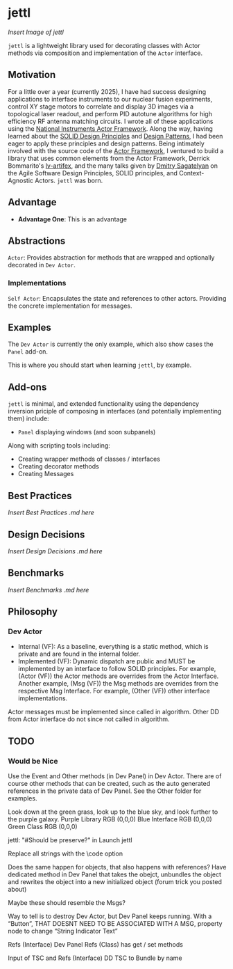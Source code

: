 # jettl

*Insert Image of jettl*

`jettl` is a lightweight library used for decorating classes with Actor methods via composition and implementation of the `Actor` interface.

## Motivation

For a little over a year (currently 2025), I have had success designing applications to interface instruments to our nuclear fusion experiments, control XY stage motors to correlate and display 3D images via a topological laser readout, and perform PID autotune algorithms for high efficiency RF antenna matching circuits. I wrote all of these applications using the [National Instruments Actor Framework](https://education.ni.com/badges/resources/984/actor-framework). Along the way, having learned about the [SOLID Design Principles](https://en.wikipedia.org/wiki/SOLID) and [Design Patterns](https://en.wikipedia.org/wiki/Software_design_pattern), I had been eager to apply these principles and design patterns. Being intimately involved with the source code of the [Actor Framework](https://education.ni.com/badges/resources/984/actor-framework), I ventured to build a library that uses common elements from the Actor Framework, Derrick Bommarito's [lv-artifex](https://github.com/illuminated-g/lv-artifex), and the many talks given by [Dmitry Sagatelyan](https://forums.ni.com/t5/LabVIEW-Champions-Directory/LabVIEW-Champion-Dmitry-Sagatelyan/ta-p/3536802) on the Agile Software Design Principles, SOLID principles, and Context-Agnostic Actors. `jettl` was born.

## Advantage

- **Advantage One**: This is an advantage

## Abstractions

`Actor`: Provides abstraction for methods that are wrapped and optionally decorated in `Dev Actor`. 

### Implementations

`Self Actor`: Encapsulates the state and references to other actors. Providing the concrete implementation for messages.

## Examples

The `Dev Actor` is currently the only example, which also show cases the `Panel` add-on.

This is where you should start when learning `jettl`, by example.

## Add-ons

`jettl` is minimal, and extended functionality using the dependency inversion priciple of composing in interfaces (and potentially implementing them) include:

- `Panel` displaying windows (and soon subpanels)

Along with scripting tools including:

- Creating wrapper methods of classes / interfaces
- Creating decorator methods
- Creating Messages

## Best Practices

*Insert Best Practices .md here*

## Design Decisions

*Insert Design Decisions .md here*

## Benchmarks

*Insert Benchmarks .md here*

## Philosophy

### Dev Actor
- Internal (VF): As a baseline, everything is a static method, which is private and are found in the internal folder.
- Implemented (VF): Dynamic dispatch are public and MUST be implemented by an interface to follow SOLID principles. For example, (Actor (VF)) the Actor methods are overrides from the Actor Interface. Another example, (Msg (VF)) the Msg methods are overrides from the respective Msg Interface. For example, (Other (VF)) other interface implementations.

Actor messages must be implemented since called in algorithm.
Other DD from Actor interface do not since not called in algorithm.

## TODO

### Would be Nice

Use the Event and Other methods (in Dev Panel) in Dev Actor.
There are of course other methods that can be created, such as the auto generated references in the private data of Dev Panel.
See the Other folder for examples.


Look down at the green grass, look up to the blue sky, and look further to the purple galaxy.
Purple Library RGB (0,0,0) 
Blue Interface RGB (0,0,0) 
Green Class RGB (0,0,0)


jettl: "#Should be preserve?" in Launch jettl


Replace all strings with the \code option


Does the same happen for objects, that also happens with references?
Have dedicated method in Dev Panel that takes the obejct, unbundles the object and rewrites the object into a new initialized object
(forum trick you posted about)


Maybe these should resemble the Msgs?


Way to tell is to destroy Dev Actor, but Dev Panel keeps running.
With a “Button”, THAT DOESNT NEED TO BE ASSOCIATED WITH A MSG, property node to change “String Indicator Text”

Refs (Interface)
Dev Panel Refs (Class) has get / set methods

Input of TSC and Refs (Interface) DD
TSC to Bundle by name 